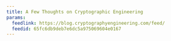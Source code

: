 ```yaml
---
title: A Few Thoughts on Cryptographic Engineering
params:
  feedlink: https://blog.cryptographyengineering.com/feed/
  feedid: 65fc6db9deb7e6dc5a975069604e0167
---
```

